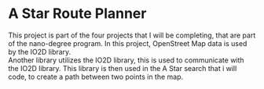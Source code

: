 # A Star Route Planner

This project is part of the four projects that I will be completing, that are part of the nano-degree program.   In this project, OpenStreet Map data is used  by the IO2D library.  
Another library utilizes the IO2D library, this is used to communicate with the IO2D library.  This library is then used in the A Star search that i will code, to create a path between two points in the map.  
